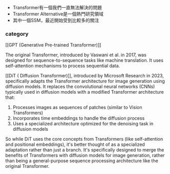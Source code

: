 
- Transformer有一個我們一直無法解決的問題
- Transformer Alternative是一個熱門研究領域
- 其中一個SSM，最近開始受到比較多的關注


### category

[[GPT (Generative Pre-trained Transformer)]]

The original Transformer, introduced by Vaswani et al. in 2017, was designed for sequence-to-sequence tasks like machine translation. 
It uses self-attention mechanisms to process sequential data.

[[DiT ( Diffusion Transformer)]], introduced by Microsoft Research in 2023, specifically adapts the Transformer architecture for image generation using diffusion models. 
It replaces the convolutional neural networks (CNNs) typically used in diffusion models with a modified Transformer architecture that:

1. Processes images as sequences of patches (similar to Vision Transformers)
2. Incorporates time embeddings to handle the diffusion process
3. Uses a specialized architecture optimized for the denoising task in diffusion models

So while DiT uses the core concepts from Transformers (like self-attention and positional embeddings), it's better thought of as a specialized adaptation rather than just a branch. 
It's specifically designed to merge the benefits of Transformers with diffusion models for image generation, rather than being a general-purpose sequence processing architecture like the original Transformer.
